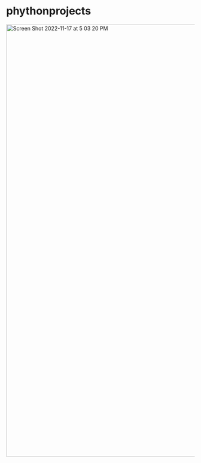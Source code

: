 # phythonprojects
<img width="1155" alt="Screen Shot 2022-11-17 at 5 03 20 PM" src="https://github.com/iradatu/phythonprojects/assets/97129556/61b26ba0-45d4-4552-930e-99e2b19384f1">
